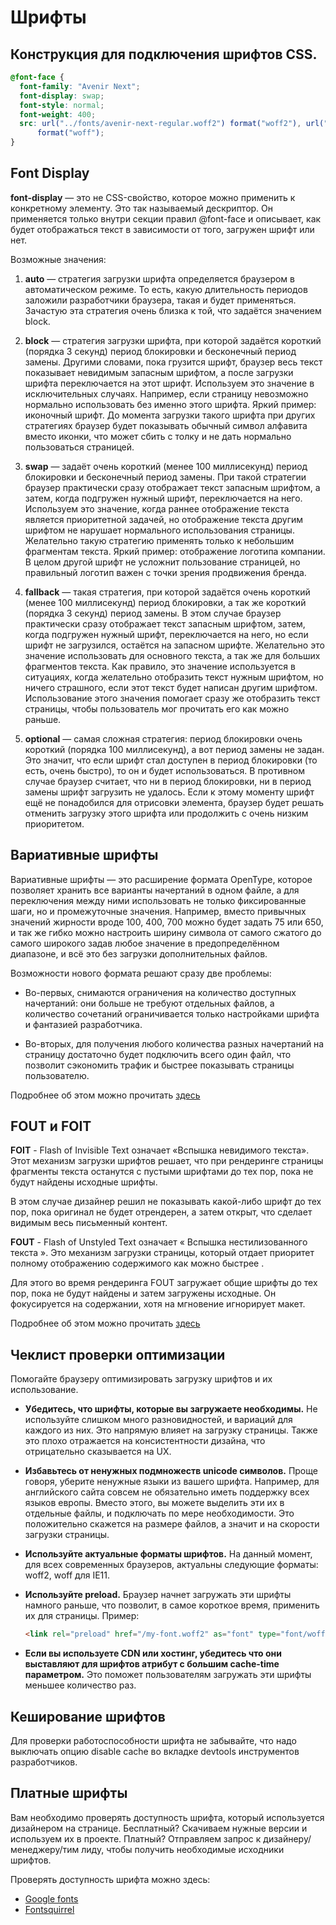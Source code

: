 # Шрифты

## Конструкция для подключения шрифтов CSS.

```css
@font-face {
  font-family: "Avenir Next";
  font-display: swap;
  font-style: normal;
  font-weight: 400;
  src: url("../fonts/avenir-next-regular.woff2") format("woff2"), url("../fonts/avenir-next-regular.woff")
      format("woff");
}
```

## Font Display

**font-display** — это не CSS-свойство, которое можно применить к конкретному элементу.
Это так называемый дескриптор. Он применяется только внутри секции правил @font-face и описывает,
как будет отображаться текст в зависимости от того, загружен шрифт или нет.

Возможные значения:

1. **auto** — стратегия загрузки шрифта определяется браузером в автоматическом режиме. То есть, какую длительность периодов заложили разработчики браузера, такая и будет применяться. Зачастую эта стратегия очень близка к той, что задаётся значением block.

2. **block** — стратегия загрузки шрифта, при которой задаётся короткий (порядка 3 секунд) период блокировки и бесконечный период замены. Другими словами, пока грузится шрифт, браузер весь текст показывает невидимым запасным шрифтом, а после загрузки шрифта переключается на этот шрифт.
   Используем это значение в исключительных случаях. Например, если страницу невозможно нормально использовать без именно этого шрифта. Яркий пример: иконочный шрифт. До момента загрузки такого шрифта при других стратегиях браузер будет показывать обычный символ алфавита вместо иконки, что может сбить с толку и не дать нормально пользоваться страницей.

3. **swap** — задаёт очень короткий (менее 100 миллисекунд) период блокировки и бесконечный период замены. При такой стратегии браузер практически сразу отображает текст запасным шрифтом, а затем, когда подгружен нужный шрифт, переключается на него.
   Используем это значение, когда раннее отображение текста является приоритетной задачей, но отображение текста другим шрифтом не нарушает нормального использования страницы. Желательно такую стратегию применять только к небольшим фрагментам текста. Яркий пример: отображение логотипа компании. В целом другой шрифт не усложнит пользование страницей, но правильный логотип важен с точки зрения продвижения бренда.

4. **fallback** — такая стратегия, при которой задаётся очень короткий (менее 100 миллисекунд) период блокировки, а так же короткий (порядка 3 секунд) период замены. В этом случае браузер практически сразу отображает текст запасным шрифтом, затем, когда подгружен нужный шрифт, переключается на него, но если шрифт не загрузился, остаётся на запасном шрифте.
   Желательно это значение использовать для основного текста, а так же для больших фрагментов текста. Как правило, это значение используется в ситуациях, когда желательно отобразить текст нужным шрифтом, но ничего страшного, если этот текст будет написан другим шрифтом. Использование этого значения помогает сразу же отобразить текст страницы, чтобы пользователь мог прочитать его как можно раньше.

5. **optional** — самая сложная стратегия: период блокировки очень короткий (порядка 100 миллисекунд), а вот период замены не задан.
   Это значит, что если шрифт стал доступен в период блокировки (то есть, очень быстро), то он и будет использоваться. В противном случае браузер считает, что ни в период блокировки, ни в период замены шрифт загрузить не удалось. Если к этому моменту шрифт ещё не понадобился для отрисовки элемента, браузер будет решать отменить загрузку этого шрифта или продолжить с очень низким приоритетом.

## Вариативные шрифты

Вариативные шрифты — это расширение формата OpenType, которое позволяет хранить все варианты начертаний в одном файле,
а для переключения между ними использовать не только фиксированные шаги, но и промежуточные значения.
Например, вместо привычных значений жирности вроде 100, 400, 700 можно будет задать 75 или 650,
и так же гибко можно настроить ширину символа от самого сжатого до самого широкого задав любое значение
в предопределённом диапазоне, и всё это без загрузки дополнительных файлов.

Возможности нового формата решают сразу две проблемы:

- Во-первых,
  снимаются ограничения на количество доступных начертаний: они больше не требуют отдельных файлов,
  а количество сочетаний ограничивается только настройками шрифта и фантазией разработчика.

- Во-вторых, для получения любого количества разных начертаний на страницу достаточно будет подключить всего один файл,
  что позволит сэкономить трафик и быстрее показывать страницы пользователю.

Подробнее об этом можно прочитать [здесь](https://web-standards.ru/articles/introduction-to-variable-fonts/)

## FOUT и FOIT

**FOIT** - Flash of Invisible Text означает «Вспышка невидимого текста». Этот механизм загрузки шрифтов решает,
что при рендеринге страницы фрагменты текста останутся с пустыми шрифтами до тех пор,
пока не будут найдены исходные шрифты.

В этом случае дизайнер решил не показывать какой-либо шрифт до тех пор, пока оригинал не будет отрендерен,
а затем открыт, что сделает видимым весь письменный контент.

**FOUT** - Flash of Unstyled Text означает « Вспышка нестилизованного текста ». Это механизм загрузки страницы, который отдает приоритет полному отображению содержимого как можно быстрее .

Для этого во время рендеринга FOUT загружает общие шрифты до тех пор, пока не будут найдены и затем загружены исходные.
Он фокусируется на содержании, хотя на мгновение игнорирует макет.

Подробнее об этом можно прочитать [здесь](https://rockcontent.com/blog/foit-vs-fout-comparison-webfont-loading/)

## Чеклист проверки оптимизации

Помогайте браузеру оптимизировать загрузку шрифтов и их использование.

- **Убедитесь, что шрифты, которые вы загружаете необходимы.** Не используйте слишком много разновидностей,
  и вариаций для каждого из них. Это напрямую влияет на загрузку страницы. Также это плохо отражается на консистентности дизайна,
  что отрицательно сказывается на UX.
- **Избавьтесь от ненужных подмножеств unicode символов.** Проще говоря, уберите ненужные языки из вашего шрифта.
  Например, для английского сайта совсем не обязательно иметь поддержку всех языков европы.
  Вместо этого, вы можете выделить эти их в отдельные файлы, и подключать по мере необходимости.
  Это положительно скажется на размере файлов, а значит и на скорости загрузки страницы.
- **Используйте актуальные форматы шрифтов.** На данный момент, для всех современных браузеров, актуальны следующие форматы:
  woff2, woff для IE11.
- **Используйте preload.** Браузер начнет загружать эти шрифты намного раньше, что позволит, в самое короткое время, применить их для страницы.
  Пример:

  ```html
  <link rel="preload" href="/my-font.woff2" as="font" type="font/woff2" />
  ```

- **Если вы используете CDN или хостинг, убедитесь что они выставляют для шрифтов атрибут с большим cache-time параметром.**
  Это поможет пользователям загружать эти шрифты меньшее количество раз.

## Кеширование шрифтов

Для проверки работоспособности шрифта не забывайте,
что надо выключать опцию disable cache во вкладке devtools инструментов разработчиков.

## Платные шрифты

Вам необходимо проверять доступность шрифта, который используется дизайнером на странице.
Бесплатный? Cкачиваем нужные версии и используем их в проекте.
Платный? Отправляем запрос к дизайнеру/менеджеру/тим лиду, чтобы получить необходимые исходники шрифтов.

Проверять доступность шрифта можно здесь:

- [Google fonts](https://fonts.google.com/)
- [Fontsquirrel](https://www.fontsquirrel.com/)
